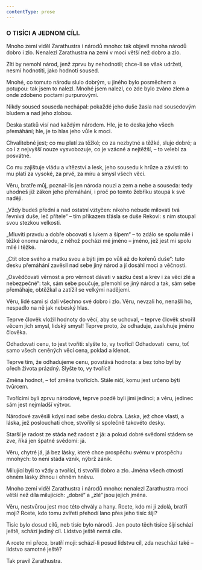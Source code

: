 ```yaml
---
contentType: prose
---
```


### O TISÍCI A JEDNOM CÍLI.

Mnoho zemí viděl Zarathustra i národů mnoho: tak objevil mnoha národů dobro i zlo. Nenalezl Zarathustra na zemi v moci větší než dobro a zlo.

Zíti by nemohl národ, jenž zprvu by nehodnotil; chce-li se však udržeti, nesmí hodnotiti, jako hodnotí soused.

Mnohé, co tomuto národu slulo dobrým, u jiného bylo posměchem a potupou: tak jsem to nalezl. Mnohé jsem nalezl, co zde bylo zváno zlem a onde zdobeno poctami purpurovými.

Nikdy soused souseda nechápal: pokaždé jeho duše žasla nad sousedovým bludem a nad jeho zlobou.

Deska statků visí nad každým národem. Hle, je to deska jeho všech přemáhání; hle, je to hlas jeho vůle k moci.

Chvalitebné jest; co mu platí za těžké; co za nezbytné a těžké, sluje dobré; a co i z nejvyšší nouze vysvobozuje, co je vzácné a nejtěžší, – to velebí za posvátné.

Co mu zajištuje vládu a vítězství a lesk, jeho sousedu k hrůze a závisti: to mu platí za vysoké, za prvé, za míru a smysl všech věcí.

Věru, bratře můj, poznal-lis jen národa nouzi a zem a nebe a souseda: tedy uhodneš již zákon jeho přemáhání, i proč po tomto žebříku stoupá k své naději.

„Vždy budeš přední a nad ostatní vztyčen: nikoho nebude milovati tvá řevnivá duše, leč přítele“ – tím příkazem třásla se duše Rekovi: s ním stoupal svou stezkou velkosti.

„Mluviti pravdu a dobře obcovati s lukem a šípem“ – to zdálo se spolu milé i těžké onomu národu, z něhož pochází mé jméno – jméno, jež jest mi spolu milé i těžké.

„Ctít otce svého a matku svou a býti jim po vůli až do kořenů duše“: tuto desku přemáhání zavěsil nad sebe jiný národ a jí dosáhl moci a věčnosti.

„Osvědčovati věrnost a pro věrnost dávati v sázku čest a krev i za věci zlé a nebezpečné“: tak, sám sebe poučuje, přemohl se jiný národ a tak, sám sebe přemáhaje, obtěžkal a zatížil se velkými nadějemi.

Věru, lidé sami si dali všechno své dobro i zlo. Věru, nevzali ho, nenašli ho, nespadlo na ně jak nebeský hlas.

Teprve člověk vložil hodnoty do věcí, aby se uchoval, – teprve člověk stvořil věcem jich smysl, lidský smysl! Teprve proto, že odhaduje, zasluhuje jméno člověka.

Odhadovati cenu, to jest tvořiti: slyšte to, vy tvořící! Odhadovati  cenu, toť samo všech ceněných věcí cena, poklad a klenot. 

Teprve tím, že odhadujeme cenu, povstává hodnota: a bez toho byl by ořech života prázdný. Slyšte to, vy tvořící!

Změna hodnot, – toť změna tvořících. Stále ničí, komu jest určeno býti tvůrcem.

Tvořícími byli zprvu národové, teprve pozdě byli jimi jedinci; a věru, jedinec sám jest nejmladší výtvor.

Národové zavěsili kdysi nad sebe desku dobra. Láska, jež chce vlasti, a láska, jež poslouchati chce, stvořily si společně takovéto desky.

Starší je radost ze stáda než radost z já: a pokud dobré svědomí stádem se zve, říká jen špatné svědomí: já.

Věru, chytré já, já bez lásky, které chce prospěchu svému v prospěchu mnohých: to není stáda vznik, nýbrž zánik.

Milující byli to vždy a tvořící, ti stvořili dobro a zlo. Jména všech ctností ohněm lásky žhnou i ohněm hněvu.

Mnoho zemí viděl Zarathustra i národů mnoho: nenalezl Zarathustra moci větší než díla milujících: „dobré“ a „zlé“ jsou jejich jména.

Věru, nestvůrou jest moc této chvály a hany. Rcete, kdo mi ji zdolá, bratří moji? Rcete, kdo tomu zvířeti přehodí lano přes jeho tisíc šíjí?

Tisíc bylo dosud cílů, neb tisíc bylo národů. Jen pouto těch tisíce šíjí schází ještě, schází jediný cíl. Lidstvo ještě nemá cíle.

A rcete mi přece, bratří moji: schází-li posud lidstvu cíl, zda neschází také – lidstvo samotné ještě?

  

Tak pravil Zarathustra.
